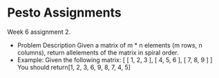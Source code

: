 # Pesto Assignments

Week 6 assignment 2.

- Problem Description Given a matrix of m \* n elements (m rows, n columns), return allelements of the matrix in spiral order.
- Example: Given the following matrix: [ [ 1, 2, 3 ], [ 4, 5, 6 ], [ 7, 8, 9 ] ] You should return[1, 2, 3, 6, 9, 8, 7, 4, 5]
